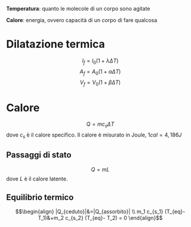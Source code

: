 **Temperatura**: quanto le molecole di un corpo sono agitate 

**Calore**: energia, ovvero capacità di un corpo di fare qualcosa

# Dilatazione termica 
$$l_f=l_0(1+\lambda\Delta T)$$
$$A_f=A_0(1+\alpha\Delta T)$$
$$V_f=V_0(1+\beta\Delta T)$$

# Calore
$$Q=mc_s\Delta T$$
dove $c_s$ è il calore specifico. Il calore è misurato in Joule, $1 cal = 4,186 J$ 

## Passaggi di stato
$$Q = m L$$
dove $L$ è il calore latente.

## Equilibrio termico
$$\begin{align}
|Q_{ceduto}|&=|Q_{assorbito}| \\
m_1 c_{s_1} (T_{eq}- T_1)&+m_2 c_{s_2} (T_{eq}- T_2) = 0
\end{align}$$
